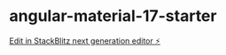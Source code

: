 # angular-material-17-starter

[Edit in StackBlitz next generation editor ⚡️](https://stackblitz.com/~/github.com/j-boecker/angular-material-17-starter)